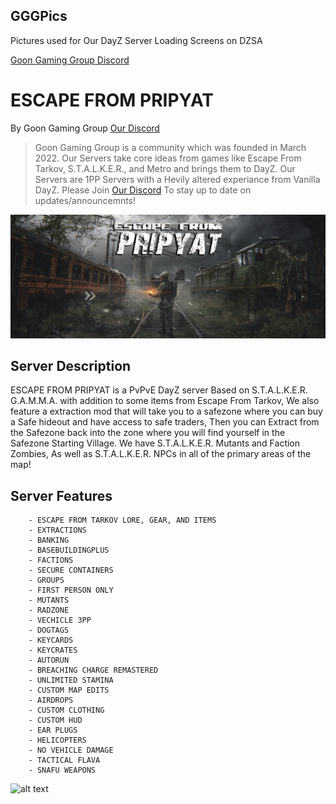 ## GGGPics

Pictures used for Our DayZ Server Loading Screens on DZSA

[Goon Gaming Group Discord](https://discord.gg/goongaminggroup "GGG Discord")


# ESCAPE FROM PRIPYAT

By Goon Gaming Group [Our Discord](https://discord.gg/goongaminggroup "GGG Discord")

> Goon Gaming Group is a community which was founded in March 2022. Our Servers take core ideas from games like Escape From Tarkov, S.T.A.L.K.E.R., and Metro and brings them to DayZ. Our Servers are 1PP Servers with a Hevily altered experiance from Vanilla DayZ. Please Join [Our Discord](https://discord.gg/goongaminggroup "GoonGamingGroup Discord") To stay up to date on updates/announcemnts!

![alt text](https://github.com/BehrTheDon/GGGPics/blob/main/EFP2.png?raw=true "Stalker Hype")

## Server Description

ESCAPE FROM PRIPYAT is a PvPvE DayZ server Based on S.T.A.L.K.E.R. G.A.M.M.A. with addition to some items from Escape From Tarkov, We also feature a extraction mod that will take you to a safezone where you can buy a Safe hideout and have access to safe traders, Then you can Extract from the Safezone back into the zone where you will find yourself in the Safezone Starting Village. We have S.T.A.L.K.E.R. Mutants and Faction Zombies, As well as S.T.A.L.K.E.R. NPCs in all of the primary areas of the map!


## Server Features

        - ESCAPE FROM TARKOV LORE, GEAR, AND ITEMS
        - EXTRACTIONS
        - BANKING
        - BASEBUILDINGPLUS
        - FACTIONS
        - SECURE CONTAINERS
        - GROUPS
        - FIRST PERSON ONLY
        - MUTANTS
        - RADZONE
        - VECHICLE 3PP
        - DOGTAGS
        - KEYCARDS
        - KEYCRATES
        - AUTORUN
        - BREACHING CHARGE REMASTERED
        - UNLIMITED STAMINA
        - CUSTOM MAP EDITS
        - AIRDROPS
        - CUSTOM CLOTHING
        - CUSTOM HUD
        - EAR PLUGS
        - HELICOPTERS
        - NO VEHICLE DAMAGE
        - TACTICAL FLAVA
        - SNAFU WEAPONS

![alt text](https://github.com/BehrTheDon/GGGPics/blob/main/EscapeFromPripyatLoadingScreen.png?raw=true "Loading Screen")
